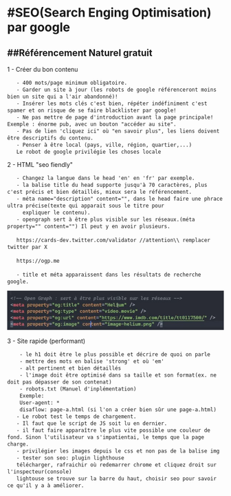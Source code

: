 #SEO(Search Enging Optimisation) par google
===========================================

##Référencement Naturel gratuit
-------------------------------

1 - Créer du bon contenu

       - 400 mots/page minimum obligatoire.
       - Garder un site à jour (les robots de google référenceront moins bien un site qui a l'air abandonné)!
       - Insérer les mots clés c'est bien, répéter indéfiniment c'est spamer et on risque de se faire blacklister par google!
       - Ne pas mettre de page d'introduction avant la page principale! Exemple : énorme pub, avec un bouton "accéder au site".
       - Pas de lien 'cliquez ici" où "en savoir plus", les liens doivent être descriptifs du contenu. 
       - Penser à être local (pays, ville, région, quartier,...)
       Le robot de google privilégie les choses locale

2 - HTML "seo fiendly"

       - Changez la langue dans le head 'en' en 'fr' par exemple.
       - la balise title du head supporte jusqu'à 70 caractères, plus c'est précis et bien détaillés, mieux sera le référencement.
       - méta name="description" content="", dans le head faire une phrace ultra précise(texte qui apparait sous le titre pour 
         expliquer le contenu).
       - opengraph sert à être plus visible sur les réseaux.(méta property="" content="") Il peut y en avoir plusieurs. 
       
       https://cards-dev.twitter.com/validator //attention\\ remplacer twitter par X 

       https://ogp.me

       - title et méta apparaissent dans les résultats de recherche google.
       
![OpenGraph](image.png)

3 - Site rapide (performant)

        - le h1 doit être le plus possible et décrire de quoi on parle
        - mettre des mots en balise 'strong' et où 'em'
        - alt pertinent et bien détaillés
        - l'image doit être optimisé dans sa taille et son format(ex. ne doit pas dépasser de son contenat)
        - robots.txt (Manuel d'inplémentation) 
        Exemple: 
        User-agent: *
        disaflow: page-a.html (si l'on a créer bien sûr une page-a.html)
       - Le robot test le temps de chargement.
       - Il faut que le script de JS soit lu en dernier.
       - il faut faire apparaître le plus vite possible une couleur de fond. Sinon l'utilisateur va s'impatientai, le temps que la page charge.
       - privilégier les images depuis le css et non pas de la balise img
       - tester son seo: plugin lighthouse
       télécharger, rafraichir où redemarrer chrome et cliquez droit sur l'inspecteur(console)
       lightouse se trouve sur la barre du haut, choisir seo pour savoir ce qu'il y a à améliorer.